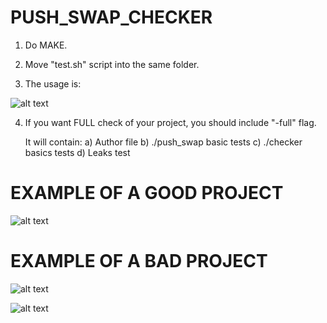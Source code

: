 # PUSH_SWAP_CHECKER

1) Do MAKE.

2) Move "test.sh" script into the same folder.

3) The usage is:

![alt text](https://raw.github.com/ksnow-be/push_swap_checker/master/PNGS/USAGE.png)

4) If you want FULL check of your project, you should include "-full" flag.

    It will contain:
    a) Author file
    b) ./push_swap basic tests
    c) ./checker basics tests
    d) Leaks test

# EXAMPLE OF A GOOD PROJECT

![alt text](https://raw.github.com/ksnow-be/push_swap_checker/master/PNGS/OKAY_PS.png)

# EXAMPLE OF A BAD PROJECT

![alt text](https://raw.github.com/ksnow-be/push_swap_checker/master/PNGS/BAD_PS.png)


![alt text](https://raw.github.com/ksnow-be/push_swap_checker/master/SAMPLE.png)
